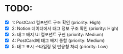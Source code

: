 # TODO:

- [x] 1: PostCard 컴포넌트 구조 확인 (priority: High)
- [x] 2: Notion 데이터에서 태그 정보 구조 확인 (priority: High)
- [x] 3: 태그 배지 UI 컴포넌트 구현 (priority: Medium)
- [x] 4: PostCard에 태그 배지 통합 (priority: Medium)
- [x] 5: 태그 표시 스타일링 및 반응형 처리 (priority: Low)
